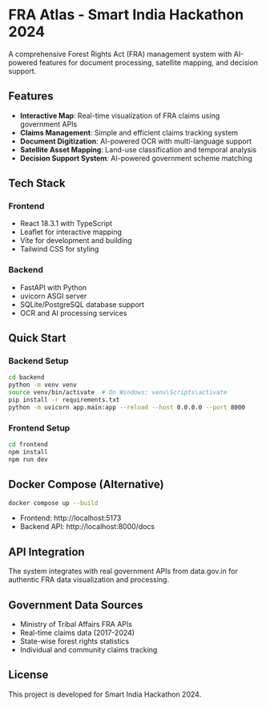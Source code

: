 # FRA Atlas - Smart India Hackathon 2024

A comprehensive Forest Rights Act (FRA) management system with AI-powered features for document processing, satellite mapping, and decision support.

## Features

- **Interactive Map**: Real-time visualization of FRA claims using government APIs
- **Claims Management**: Simple and efficient claims tracking system  
- **Document Digitization**: AI-powered OCR with multi-language support
- **Satellite Asset Mapping**: Land-use classification and temporal analysis
- **Decision Support System**: AI-powered government scheme matching

## Tech Stack

### Frontend
- React 18.3.1 with TypeScript
- Leaflet for interactive mapping
- Vite for development and building
- Tailwind CSS for styling

### Backend  
- FastAPI with Python
- uvicorn ASGI server
- SQLite/PostgreSQL database support
- OCR and AI processing services

## Quick Start

### Backend Setup
```bash
cd backend
python -m venv venv
source venv/bin/activate  # On Windows: venv\Scripts\activate
pip install -r requirements.txt
python -m uvicorn app.main:app --reload --host 0.0.0.0 --port 8000
```

### Frontend Setup
```bash
cd frontend
npm install
npm run dev
```

## Docker Compose (Alternative)
```bash
docker compose up --build
```
- Frontend: http://localhost:5173
- Backend API: http://localhost:8000/docs

## API Integration

The system integrates with real government APIs from data.gov.in for authentic FRA data visualization and processing.

## Government Data Sources

- Ministry of Tribal Affairs FRA APIs
- Real-time claims data (2017-2024)
- State-wise forest rights statistics
- Individual and community claims tracking

## License

This project is developed for Smart India Hackathon 2024.